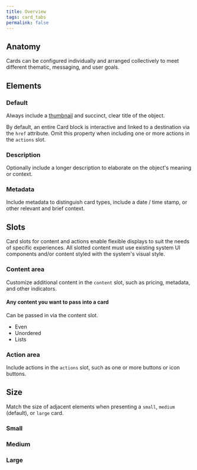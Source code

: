 ```yaml
---
title: Overview
tags: card_tabs
permalink: false
---
```


## Anatomy

Cards can be configured individually and arranged collectively to meet different thematic, messaging, and user goals.

<esds-image-with-caption src="/images/card/Anatomy.png"></esds-image-with-caption>

## Elements

### Default

Always include a [thumbnail](/components/thumbnail/) and succinct, clear title of the object.

<esds-example-code-pair>
  <esds-card 
    title="Wanaka" 
    img-src="/images/card/Wanaka.png"
    style="width: 320px" 
  ></esds-card>
</esds-example-code-pair>

By default, an entire Card block is interactive and linked to a destination via the `href` attribute. Omit this property when including one or more actions in the `actions` slot.

### Description

Optionally include a longer description to elaborate on the object's meaning or context.

<esds-example-code-pair hidden-code preformatted>
  <esds-card
    title="Wanaka"
    description="The most photogenic tree in New Zealand if not the world."
    img-src="/images/card/Wanaka.png"
    style="width: 320px" 
  ></esds-card>
</esds-example-code-pair>

### Metadata

Include metadata to distinguish card types, include a date / time stamp, or other relevant and brief context.

<esds-example-code-pair hidden-code >
  <esds-card
    title="Design System Intermediaries"
    description="Relating to the Distributors, Translators, and Themers In Between." 
    metadata="Feb 11, 2018 • 8 min read"
    img-src="/images/card/medium.png"
    style="width: 320px" 
  ></esds-card>
</esds-example-code-pair>

## Slots

Card slots for content and actions enable flexible displays to suit the needs of specific experiences. All slotted content must use existing system UI components and/or content styled with the system's visual style.

### Content area

Customize additional content in the `content` slot, such as pricing, metadata, and other indicators.

<esds-example-code-pair hidden-code >
  <esds-card 
    title="Peaceful Lake"
    img-src="/images/card/Wanaka.png" 
    style="width: 300px;" 
    >
    <div slot="content">
      <h4>Any content you want to pass into a card</h4>
      <p>Can be passed in via the content slot.</p>
      <ul>
        <li>Even</li>
        <li>Unordered</li>
        <li>Lists</li>
      </ul>
    </div>
  </esds-card>
</esds-example-code-pair>

### Action area

Include actions in the `actions` slot, such as one or more buttons or icon buttons.

## Size

Match the size of adjacent elements when presenting a `small`, `medium` (default), or `large` card.

### Small

<esds-example-code-pair hidden-code>
  <esds-card 
    size="small" 
    title="Wanaka" 
    img-src="/images/card/Wanaka.png"
    style="width: 260px" 
  ></esds-card>
</esds-example-code-pair>

### Medium

<esds-example-code-pair hidden-code>
  <esds-card 
    style="width: 320px" 
    size="medium" 
    title="Wanaka" 
    img-src="/images/card/Wanaka.png"
  ></esds-card>
</esds-example-code-pair>

### Large

<esds-example-code-pair hidden-code>
  <esds-card 
    style="width: 380px" 
    size="large" 
    title="Wanaka" 
    img-src="/images/card/Wanaka.png"
  ></esds-card>
</esds-example-code-pair>

